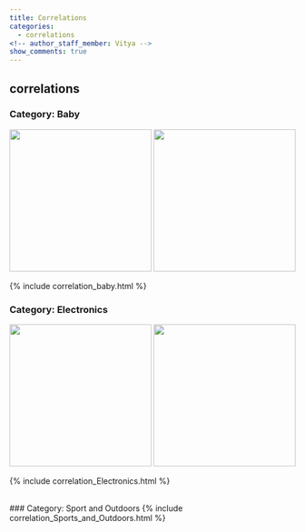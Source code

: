 ```yaml
---
title: Correlations
categories:
  - correlations
<!-- author_staff_member: Vitya -->
show_comments: true
---
```

<!-- 2018-02-20-correlations -->
## correlations

### Category: Baby
<img src="{{ site.baseurl }}/images/wc_baby_pos.png" alt="" width = "250">
<img src="{{ site.baseurl }}/images/wc_baby_neg.png" alt="" width = "250">

{% include correlation_baby.html %}

### Category: Electronics

<img src="{{ site.baseurl }}/images/wc_elec_pos.png" alt="" width = "250">
<img src="{{ site.baseurl }}/images/wc_elec_neg.png" alt="" width = "250">

{% include correlation_Electronics.html %}

<br>
### Category: Sport and Outdoors
{% include correlation_Sports_and_Outdoors.html %}
